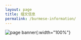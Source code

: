 ```yaml
---
layout: page
title: 缅文信息
permalink: /burmese-information/
---
```

![page banner](/assets/images/placeholder.png){:width="100%"}